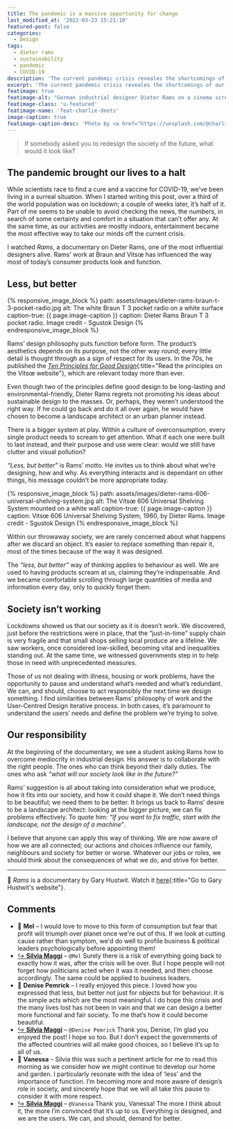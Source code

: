 ```yaml
---
title: The pandemic is a massive opportunity for change
last_modified_at: '2022-03-23 15:21:10'
featured-post: false
categories:
  - Design
tags:
  - dieter rams
  - sustainability
  - pandemic
  - COVID-19
description: 'The current pandemic crisis reveales the shortcomings of our society. We have the opportunity to change and shape a better and sustainable society for everyone.'
excerpt: 'The current pandemic crisis reveales the shortcomings of our society. We have the opportunity to change and shape a better and sustainable society for everyone.'
featimage: true
featimage-alt: "German industrial designer Dieter Rams on a cinema screen"
featimage-class: 'u-featured'
featimage-name: 'feat-charlie-deets'
image-caption: true
featimage-caption-desc: 'Photo by <a href="https://unsplash.com/@charliedeets">Charlie Deets</a>'
---
```

> If somebody asked you to redesign the society of the future, what would it look like?

## The pandemic brought our lives to a halt

While scientists race to find a cure and a vaccine for COVID-19, we’ve been living in a surreal situation. When I started writing this post, over a third of the world population was on lockdown; a couple of weeks later, it’s half of it. Part of me seems to be unable to avoid checking the news, the _numbers_, in search of some certainty and comfort in a situation that can’t offer any. At the same time, as our activities are mostly indoors, entertainment became the most effective way to take our minds off the current crisis.

I watched _Rams_, a documentary on Dieter Rams, one of the most influential designers alive. Rams’ work at Braun and Vitsœ has influenced the way most of today’s consumer products look and function.

## Less, but better

{% responsive_image_block %}
  path: assets/images/dieter-rams-braun-t-3-pocket-radio.jpg
  alt: The white Braun T 3 pocket radio on a white surface
  caption-true: {{ page.image-caption }}
  caption: Dieter Rams Braun T 3 pocket radio. Image credit - Sgustok Design
{% endresponsive_image_block %}

Rams’ design philosophy puts function before form. The product’s aesthetics depends on its purpose, not the other way round; every little detail is thought through as a sign of respect for its users. In the 70s, he published the [_Ten Principles for Good Design_](https://www.vitsoe.com/eu/about/good-design){:title="Read the principles on the Vits&oelig; website"}, which are relevant today more than ever.

Even though two of the principles define good design to be long-lasting and environmental-friendly, Dieter Rams regrets not promoting his ideas about sustainable design to the masses. Or, perhaps, they weren’t understood the right way. If he could go back and do it all over again, he would have chosen to become a landscape architect or an urban planner instead.

There is a bigger system at play. Within a culture of overconsumption, every single product needs to scream to get attention. What if each one were built to last instead, and their purpose and use were clear: would we still have clutter and visual pollution?

_“Less, but better”_ is Rams’ motto. He invites us to think about what we’re designing, how and why. As everything interacts and is dependant on other things, his message couldn’t be more appropriate today.

{% responsive_image_block %}
  path: assets/images/dieter-rams-606-universal-shelving-system.jpg
  alt: The Vits&oelig; 606 Universal Shelving System mounted on a white wall
  caption-true: {{ page.image-caption }}
  caption: Vits&oelig; 606 Universal Shelving System, 1960, by Dieter Rams. Image credit - Sgustok Design
{% endresponsive_image_block %}

Within our throwaway society, we are rarely concerned about what happens after we discard an object. It’s easier to replace something than repair it, most of the times because of the way it was designed.

The _“less, but better”_ way of thinking applies to behaviour as well. We are used to having products scream at us, claiming they’re indispensable. And we became comfortable scrolling through large quantities of media and information every day, only to quickly forget them.

## Society isn’t working

Lockdowns showed us that our society as it is doesn’t work. We discovered, just before the restrictions were in place, that the “just-in-time” supply chain is very fragile and that small shops selling local produce are a lifeline. We saw workers, once considered low-skilled, becoming vital and inequalities standing out. At the same time, we witnessed governments step in to help those in need with unprecedented measures.

Those of us not dealing with illness, housing or work problems, have the opportunity to pause and understand what’s needed and what’s redundant. We can, and should, choose to act responsibly the next time we design something. I find similarities between Rams’ philosophy of work and the User-Centred Design iterative process. In both cases, it’s paramount to understand the users’ needs and define the problem we’re trying to solve.

## Our responsibility

At the beginning of the documentary, we see a student asking Rams how to overcome mediocrity in industrial design. His answer is to collaborate with the right people. The ones who can think beyond their daily duties. The ones who ask _“what will our society look like in the future?”_

Rams’ suggestion is all about taking into consideration what we produce, how it fits into our society, and how it could shape it. We don’t need things to be beautiful; we need them to be better. It brings us back to Rams’ desire to be a landscape architect: looking at the bigger picture, we can fix problems effectively. To quote him: _“If you want to fix traffic, start with the landscape, not the design of a machine”_.

I believe that anyone can apply this way of thinking. We are now aware of how we are all connected; our actions and choices influence our family, neighbours and society for better or worse. Whatever our jobs or roles, we should think about the consequences of what we do, and strive for better.

---

🔗 _Rams_ is a documentary by Gary Hustwit. Watch it [here](https://hustwit.vhx.tv/){:title="Go to Gary Hustwit's website"}.

<div class="smd-responses my-5 pt-3">
  <h2>Comments</h2>
  <div class="webmentions">
    <ul class="comments">
      <li>
        <span class="reaction">💬 <strong>Mel</strong>&nbsp;&ndash;</span>
        <span>I would love to move to this form of consumption but fear that profit will triumph over planet once we're out of this. If we look at cutting cause rather than symptom, we'd do well to profile business &amp; political leaders psychologically before appointing them!</span>
      </li>
      <li class="reaction-reply">
        <a class="reaction" title="mentioned" href="{{ site.url }}">↪️ <strong>Silvia Maggi</strong></a>&nbsp;&ndash;&nbsp;<code>@Mel</code>
        <span>Surely there is a risk of everything going back to exactly how it was, after the crisis will be over. But I hope people will not forget how politicians acted when it was it needed, and then choose accordingly. The same could be applied to business leaders.</span>
      </li>
      <li>
        <span class="reaction">💬 <strong>Denise Pemrick</strong>&nbsp;&ndash;</span>
        <span>I really enjoyed this piece. I loved how you expressed that less, but better not just for objects but for behaviour. It is the simple acts which are the most meaningful. I do hope this crisis and the many lives lost has not been in vain and that we can design a better more functional and fair society. To me that’s how it could become beautiful.</span>
      </li>
      <li class="reaction-reply">
        <a class="reaction" title="mentioned" href="{{ site.url }}">↪️ <strong>Silvia Maggi</strong></a>&nbsp;&ndash;&nbsp;<code>@Denise Pemrick</code>
        <span>Thank you, Denise, I’m glad you enjoyed the post! I hope so too. But I don’t expect the governments of the affected countries will all make good choices, so I believe it’s up to all of us.</span>
      </li>
      <li>
        <span class="reaction">💬 <strong>Vanessa</strong>&nbsp;&ndash;</span>
        <span>Silvia this was such a pertinent article for me to read this morning as we consider how we might continue to develop our home and garden. I particularly resonate with the idea of ‘less’ and the importance of function. I’m becoming more and more aware of design’s role in society, and sincerely hope that we will all take this pause to consider it with more respect.</span>
      </li>
      <li class="reaction-reply">
        <a class="reaction" title="mentioned" href="{{ site.url }}">↪️ <strong>Silvia Maggi</strong></a>&nbsp;&ndash;&nbsp;<code>@Vanessa</code>
        <span>Thank you, Vanessa! The more I think about it, the more I’m convinced that it’s up to us. Everything is designed, and we are the users. We can, and should, demand for better.</span>
      </li>
    </ul>
  </div>
</div>